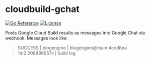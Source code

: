 # cloudbuild-gchat

[![Go Reference](https://pkg.go.dev/badge/go.seankhliao.com/cloudbuild-gchat.svg)](https://pkg.go.dev/go.seankhliao.com/cloudbuild-gchat)
[![License](https://img.shields.io/github/license/seankhliao/cloudbuild-gchat.svg?style=flat-square)](LICENSE)

Posts Google Cloud Build results as messages into Google Chat via webhook.
Messages look like:

> SUCCESS | blogengine | blogengine@main:4ccd8ea
> 1m2.208986957s | build log
